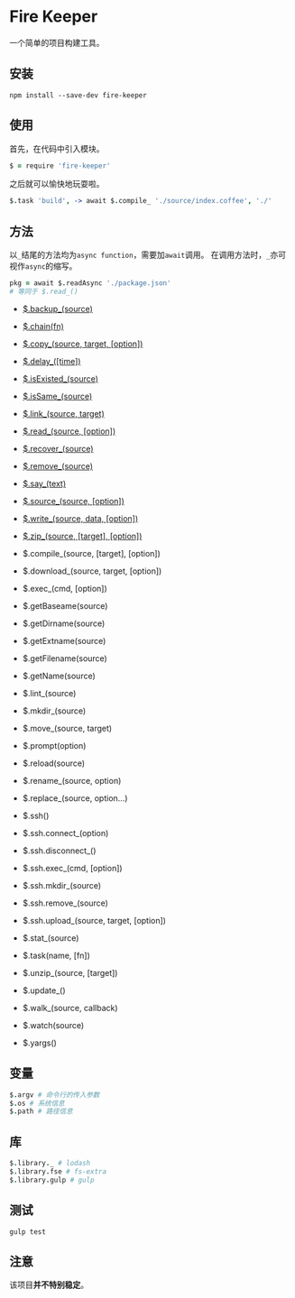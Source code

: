 # Fire Keeper

一个简单的项目构建工具。

## 安装

```shell
npm install --save-dev fire-keeper
```

## 使用

首先，在代码中引入模块。

```coffeescript
$ = require 'fire-keeper'
```

之后就可以愉快地玩耍啦。

```coffeescript
$.task 'build', -> await $.compile_ './source/index.coffee', './'
```

## 方法

以`_`结尾的方法均为`async function`，需要加`await`调用。
在调用方法时，`_`亦可视作`async`的缩写。

```coffeescript
pkg = await $.readAsync './package.json'
# 等同于 $.read_()
```

- [$.backup_(source)](doc/backup.md)
- [$.chain(fn)](doc/chain.md)
- [$.copy_(source, target, [option])](doc/copy.md)
- [$.delay_([time])](doc/delay.md)
- [$.isExisted_(source)](doc/isExisted.md)
- [$.isSame_(source)](doc/isSame.md)
- [$.link_(source, target)](doc/link.md)
- [$.read_(source, [option])](doc/read.md)
- [$.recover_(source)](doc/recover.md)
- [$.remove_(source)](doc/remove.md)
- [$.say_(text)](doc/say.md)
- [$.source_(source, [option])](doc/source.md)
- [$.write_(source, data, [option])](doc/write.md)
- [$.zip_(source, [target], [option])](doc/zip.md)

- $.compile_(source, [target], [option])
- $.download_(source, target, [option])
- $.exec_(cmd, [option])
- $.getBaseame(source)
- $.getDirname(source)
- $.getExtname(source)
- $.getFilename(source)
- $.getName(source)
- $.lint_(source)
- $.mkdir_(source)
- $.move_(source, target)
- $.prompt(option)
- $.reload(source)
- $.rename_(source, option)
- $.replace_(source, option...)
- $.ssh()
- $.ssh.connect_(option)
- $.ssh.disconnect_()
- $.ssh.exec_(cmd, [option])
- $.ssh.mkdir_(source)
- $.ssh.remove_(source)
- $.ssh.upload_(source, target, [option])
- $.stat_(source)
- $.task(name, [fn])
- $.unzip_(source, [target])
- $.update_()
- $.walk_(source, callback)
- $.watch(source)
- $.yargs()

## 变量

```coffeescript
$.argv # 命令行的传入参数
$.os # 系统信息
$.path # 路径信息
```

## 库

```coffeescript
$.library._ # lodash
$.library.fse # fs-extra
$.library.gulp # gulp
```

## 测试

```shell
gulp test
```

## 注意

该项目**并不特别稳定**。